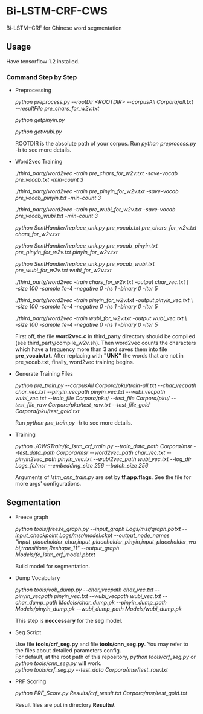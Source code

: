 # Bi-LSTM-CRF-CWS
Bi-LSTM+CRF for Chinese word segmentation


## Usage
Have tensorflow 1.2 installed.
### Command Step by Step
* Preprocessing <br>
    
    *python preprocess.py --rootDir \<ROOTDIR> --corpusAll Corpora/all.txt --resultFile pre_chars_for_w2v.txt*
    
    *python getpinyin.py*
    
    *python getwubi.py*
    
    ROOTDIR is the absolute path of your corpus. Run *python preprocess.py -h* to see more details.
    
* Word2vec Training <br>
    
    *./third_party/word2vec -train pre_chars_for_w2v.txt -save-vocab pre_vocab.txt -min-count 3*
    
    *./third_party/word2vec -train pre_pinyin_for_w2v.txt -save-vocab pre_vocab_pinyin.txt -min-count 3*
    
    *./third_party/word2vec -train pre_wubi_for_w2v.txt -save-vocab pre_vocab_wubi.txt -min-count 3*
    
    
    *python SentHandler/replace_unk.py pre_vocab.txt pre_chars_for_w2v.txt chars_for_w2v.txt*
    
    *python SentHandler/replace_unk.py pre_vocab_pinyin.txt pre_pinyin_for_w2v.txt pinyin_for_w2v.txt*
    
    *python SentHandler/replace_unk.py pre_vocab_wubi.txt pre_wubi_for_w2v.txt wubi_for_w2v.txt*
    
    
    *./third_party/word2vec -train chars_for_w2v.txt -output char_vec.txt \\<br>
    -size 100 -sample 1e-4 -negative 0 -hs 1 -binary 0 -iter 5*
    
    *./third_party/word2vec -train pinyin_for_w2v.txt -output pinyin_vec.txt \\<br>
    -size 100 -sample 1e-4 -negative 0 -hs 1 -binary 0 -iter 5*
    
    *./third_party/word2vec -train wubi_for_w2v.txt -output wubi_vec.txt \\<br>
    -size 100 -sample 1e-4 -negative 0 -hs 1 -binary 0 -iter 5*
    
    First off, the file **word2vec.c** in third_party directory should be compiled (see third_party/compile_w2v.sh). Then word2vec counts the characters which have a frequency more than 3 and saves them into file **pre_vocab.txt**. After replacing with **"UNK"** the words that are not in pre_vocab.txt, finally, word2vec training begins.
    
* Generate Training Files <br>
    
    *python pre_train.py --corpusAll Corpora/pku/train-all.txt --char_vecpath char_vec.txt --pinyin_vecpath pinyin_vec.txt --wubi_vecpath wubi_vec.txt --train_file Corpora/pku/ --test_file Corpora/pku/ --test_file_raw Corpora/pku/test_raw.txt --test_file_gold Corpora/pku/test_gold.txt*
    
    Run *python pre_train.py -h* to see more details.
    
* Training <br>
    
    *python ./CWSTrain/fc_lstm_crf_train.py --train_data_path Corpora/msr --test_data_path Corpora/msr --word2vec_path char_vec.txt --pinyin2vec_path pinyin_vec.txt --wubi2vec_path wubi_vec.txt --log_dir Logs_fc/msr --embedding_size 256 --batch_size 256*
    
    Arguments of *lstm_cnn_train.py* are set by **tf.app.flags**. See the file for more args' configurations.

## Segmentation
* Freeze graph <br>

    *python tools/freeze_graph.py --input_graph Logs/msr/graph.pbtxt --input_checkpoint Logs/msr/model.ckpt --output_node_names "input_placeholder_char,input_placeholder_pinyin,input_placeholder_wubi,transitions,Reshape_11" --output_graph Models/fc_lstm_crf_model.pbtxt*

    Build model for segmentation.
    
* Dump Vocabulary <br>

    *python tools/vob_dump.py --char_vecpath char_vec.txt --pinyin_vecpath pinyin_vec.txt --wubi_vecpath wubi_vec.txt --char_dump_path Models/char_dump.pk --pinyin_dump_path Models/pinyin_dump.pk --wubi_dump_path Models/wubi_dump.pk* <br>

    This step is **neccessary** for the seg model.

* Seg Script <br>

    Use file **tools/crf_seg.py** and file **tools/cnn_seg.py**. You may refer to the files about detailed parameters config. <br>
    For default, at the root path of this repository, *python tools/crf_seg.py* or *python tools/cnn_seg.py* will work.<br>
    *python tools/crf_seg.py --test_data Corpora/msr/test_raw.txt*
    
* PRF Scoring <br>
    
    *python PRF_Score.py Results/crf_result.txt Corpora/msr/test_gold.txt*
    
    Result files are put in directory **Results/**.
